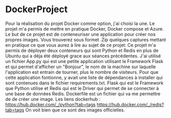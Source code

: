 # DockerProject
Pour la réalisation du projet Docker comme option, j'ai choisi la une. 
Le projet m'a permis de mettre en pratique Docker, Docker compose et Azure.
Le but de ce projet est de conteneuriser une application pour créer nos propres images.
Vous trouverez sous formet .Zip quelques captures mettant en pratique ce que vous aurez à lire au sujet de ce projet: 
Ce projet m'a permis de déployer deux conteneurs qui sont Python et Redis en plus de Ubuntu qui a déja été déployé grace aux séances précédentes.
J'ai utilisé un fichier App.py qui est une petite application utilisant le Framework Flask et qui permet d'afficher un "Bonjour", le nom de la machine sur laquelle l'application est entrain de tourner, plus le nombre de visiteurs.
Pour que cette application fontionne, y avait une liste de dépendances à installer qui sont contenues dans le fichier requirements.txt.
Flask qui est le Framework que Python utilise et Redis qui est le Driver qui permet de se connecter à une base de données Redis.
Dockerfile est un fichier qui va me permettre de de créer une image.
Les liens dockerhub : 
https://hub.docker.com/_/python?tab=tags
https://hub.docker.com/_/redis?tab=tags
On voit bien que ce sont des images officielles.
